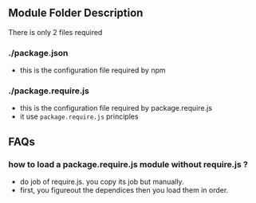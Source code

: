 ## Module Folder Description

There is only 2 files required

### ./package.json
* this is the configuration file required by npm

### ./package.require.js
* this is the configuration file required by package.require.js
* it use ```package.require.js``` principles

## FAQs

### how to load a package.require.js module without require.js ?
* do job of require.js. you copy its job but manually.
* first, you figureout the dependices then you load them in order.
